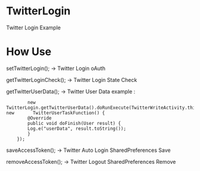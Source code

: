 # TwitterLogin
Twitter Login Example

# How Use
setTwitterLogin();
-> Twitter Login oAuth

getTwitterLoginCheck();
-> Twitter Login State Check

getTwitterUserData();
-> Twitter User Data
example : 


			new TwitterLogin.getTwitterUserData().doRunExecute(TwitterWriteActivity.this, new 		TwitterUserTaskFunction() {
			@Override
			public void doFinish(User result) {
  			Log.e("userData", result.toString());
			}
		});

saveAccessToken();
-> Twitter Auto Login SharedPreferences Save

removeAccessToken();
-> Twitter Logout SharedPreferences Remove
